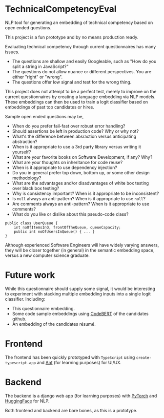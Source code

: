 # TechnicalCompetencyEval
NLP tool for generating an embedding of technical competency based on open ended questions.

This project is a fun prototype and by no means production ready.

Evaluating technical competency through current questionnaires has many issues.

* The questions are shallow and easily Googleable, such as "How do you split a string in JavaScript?"
* The questions do not allow nuance or different perspectives. You are either "right" or "wrong".
* The questions offer low signal and test for the wrong thing.

This project does not attempt to be a perfect test, merely to improve on the current questionnaires by creating a language embedding via NLP models. These embeddings can then be used to train a logit classifier based on embeddings of past top candidates or hires.

Sample open ended questions may be,

* When do you prefer fail-fast over robust error handling?
* Should assertions be left in production code? Why or why not?
* What's the difference between absraction versus anticipating abstraction?
* When is it appropriate to use a 3rd party library versus writing it yourself?
* What are your favorite books on Software Development, if any? Why?
* What are your thoughts on inheritance for code reuse?
* When is it appropriate to use dependency injection?
* Do you in general prefer top down, bottom up, or some other design methodology?
* What are the advantages and/or disadvantages of white box testing over black box testing?
* Why is consistency important? When is it appropriate to be inconsistent?
* Is `null` always an anti-pattern? When is it appropriate to use `null`?
* Are comments always an anti-pattern? When is it appropriate to use comments?
* What do you like or dislike about this pseudo-code class?
```
public class UserQueue {
    int noOfItemsInQ, frontOfTheQueue, queueCapacity;
    public int noOfUsersInQueue() { ... }
}
```

Although experienced Software Engineers will have widely varying answers, they will be closer together (in general) in the semantic embedding space, versus a new computer science graduate.

# Future work

While this questionnaire should supply some signal, it would be interesting to experiment with stacking multiple embedding inputs into a single logit classifier. Including:

* This questionnaire embedding.
* Some code sample embeddings using [CodeBERT](https://github.com/microsoft/CodeBERT) of the candidates github.
* An embedding of the candidates résumé.

# Frontend

The frontend has been quickly prototyped with `TypeScript` using `create-typescript-app` and [Ant](https://ant.design/) (for learning purposes) for UI/UX.

# Backend

The backend is a django web app (for learning purposes) with [PyTorch](https://github.com/pytorch/pytorch) and [HuggingFace](https://github.com/huggingface) for NLP.

Both frontend and backend are bare bones, as this is a prototype.
